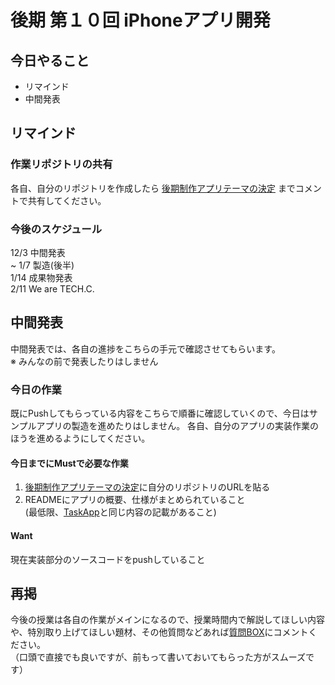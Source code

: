 # 後期 第１０回 iPhoneアプリ開発

## 今日やること
- リマインド
- 中間発表

## リマインド
### 作業リポジトリの共有
各自、自分のリポジトリを作成したら [後期制作アプリテーマの決定](https://github.com/TechC-App/README/issues/1) までコメントで共有してください。

### 今後のスケジュール
12/3 中間発表  
~ 1/7 製造(後半)  
1/14 成果物発表  
2/11 We are TECH.C.  

## 中間発表
中間発表では、各自の進捗をこちらの手元で確認させてもらいます。  
※ みんなの前で発表したりはしません

### 今日の作業
既にPushしてもらっている内容をこちらで順番に確認していくので、今日はサンプルアプリの製造を進めたりはしません。
各自、自分のアプリの実装作業のほうを進めるようにしてください。

#### 今日までにMustで必要な作業
1. [後期制作アプリテーマの決定](https://github.com/TechC-App/README/issues/1)に自分のリポジトリのURLを貼る
2. READMEにアプリの概要、仕様がまとめられていること  
  (最低限、[TaskApp](https://github.com/TechC-App/TaskApp)と同じ内容の記載があること)

#### Want
現在実装部分のソースコードをpushしていること


## 再掲
今後の授業は各自の作業がメインになるので、授業時間内で解説してほしい内容や、特別取り上げてほしい題材、その他質問などあれば[質問BOX](https://github.com/TechC-App/README/issues/2)にコメントください。  
（口頭で直接でも良いですが、前もって書いておいてもらった方がスムーズです）

